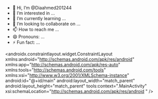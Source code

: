 - 👋 Hi, I’m @Diaahmed201244
- 👀 I’m interested in ...
- 🌱 I’m currently learning ...
- 💞️ I’m looking to collaborate on ...
- 📫 How to reach me ...
- 😄 Pronouns: ...
- ⚡ Fun fact: ...

<!---
Diaahmed201244/Diaahmed201244 is a ✨ special ✨ repository because its `README.md` (this file) appears on your GitHub profile.
You can click the Preview link to take a look at your changes.
---><?xml version="1.0" encoding="utf-8"?>
<!--suppress ALL -->
<androidx.constraintlayout.widget.ConstraintLayout xmlns:android="http://schemas.android.com/apk/res/android"
    xmlns:app="http://schemas.android.com/apk/res-auto"
    xmlns:tools="http://schemas.android.com/tools"
    xmlns:xsi="http://www.w3.org/2001/XMLSchema-instance"
    android:id="@+id/main"
    android:layout_width="match_parent"
    android:layout_height="match_parent"
    tools:context=".MainActivity"
    xsi:schemaLocation="http://schemas.android.com/apk/res/android " />
